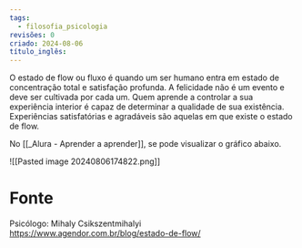 ```yaml
---
tags:
  - filosofia_psicologia
revisões: 0
criado: 2024-08-06
título_inglês:
---
```

O estado de flow ou fluxo é quando um ser humano entra em estado de concentração total e satisfação profunda. A felicidade não é um evento e deve ser cultivada por cada um. Quem aprende a controlar a sua experiência interior é capaz de determinar a qualidade de sua existência. Experiências satisfatórias e agradáveis são aquelas em que existe o estado de flow. 

No [[_Alura - Aprender a aprender]], se pode visualizar o gráfico abaixo.

![[Pasted image 20240806174822.png]]
# Fonte
Psicólogo: Mihaly Csikszentmihalyi
https://www.agendor.com.br/blog/estado-de-flow/
